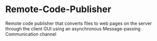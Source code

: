 # Remote-Code-Publisher
Remote code publisher that converts files to web pages on the server through the client GUI using an asynchronous Message-passing Communication channel

